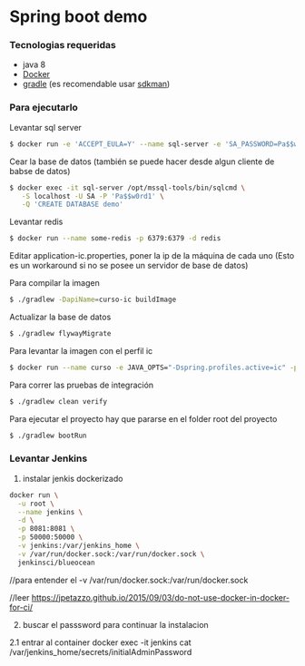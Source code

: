 # Spring boot demo

### Tecnologias requeridas

* java 8
* [Docker]
* [gradle] (es recomendable usar [sdkman])

### Para ejecutarlo

Levantar sql server

```sh
$ docker run -e 'ACCEPT_EULA=Y' --name sql-server -e 'SA_PASSWORD=Pa$$w0rd1' -p 1433:1433 -d microsoft/mssql-server-linux:2017-CU4
```

Cear la base de datos (también se puede hacer desde algun cliente de babse de datos)

```sh
$ docker exec -it sql-server /opt/mssql-tools/bin/sqlcmd \
   -S localhost -U SA -P 'Pa$$w0rd1' \
   -Q 'CREATE DATABASE demo'
```

Levantar redis

```sh
$ docker run --name some-redis -p 6379:6379 -d redis
```

Editar application-ic.properties, poner la ip de la máquina de cada uno (Esto es un workaround si no se posee un servidor de base de datos)

Para compilar la imagen

```sh
$ ./gradlew -DapiName=curso-ic buildImage
```

Actualizar la base de datos

```sh
$ ./gradlew flywayMigrate
```

Para levantar la imagen con el perfil ic

```sh
$ docker run --name curso -e JAVA_OPTS="-Dspring.profiles.active=ic" -p 8080:8080 -d curso-ic:0.0.1-SNAPSHOT
```

Para correr las pruebas de integración

```sh
$ ./gradlew clean verify
```

Para ejecutar el proyecto hay que pararse en el folder root del proyecto

```sh
$ ./gradlew bootRun
```

   [Docker]: <https://docs.docker.com/install/linux/docker-ce/ubuntu/#os-requirements>
   [gradle]: <https://gradle.org/>
   [sdkman]: <http://sdkman.io/>

### Levantar Jenkins
   
   1) instalar jenkis dockerizado

```sh
docker run \
  -u root \
  --name jenkins \
  -d \
  -p 8081:8081 \
  -p 50000:50000 \
  -v jenkins:/var/jenkins_home \
  -v /var/run/docker.sock:/var/run/docker.sock \
  jenkinsci/blueocean
```


//para entender el -v /var/run/docker.sock:/var/run/docker.sock


//leer https://jpetazzo.github.io/2015/09/03/do-not-use-docker-in-docker-for-ci/

2) buscar el passsword para continuar la instalacion

2.1 entrar al container
docker exec -it jenkins cat /var/jenkins_home/secrets/initialAdminPassword   

